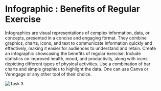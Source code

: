 # Infographic : Benefits of Regular Exercise

Infographics are visual representations of complex information, data, or concepts, presented in a concise and engaging format. They combine graphics, charts, icons, and text to communicate information quickly and effectively, making it easier for audiences to understand and retain.
Create an infographic showcasing the benefits of regular exercise. Include statistics on improved health, mood, and productivity, along with icons depicting different types of physical activities. Use a combination of bar charts and simple graphics to highlight the data. One can use Canva or Venngage or any other tool of their choice.

![Task 3](https://github.com/Shib-Sankar-Das/CBTC_Task-2_Infographic/assets/136646947/db709337-d7e1-4a3e-979e-4b70171b776f)
